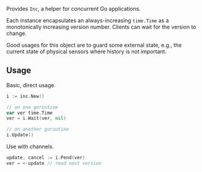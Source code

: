 Provides `Inc`, a helper for concurrent Go applications.

Each instance encapsulates an always-increasing `time.Time` as a monotonically increasing version number.
Clients can wait for the version to change.

Good usages for this object are to guard some external state, e.g., the current state of physical sensors where history is not important.

## Usage

Basic, direct usage.

```go
i := inc.New()

// on one goroutine
var ver time.Time
ver = i.Wait(ver, nil)

// on another goroutine
i.Update()
```

Use with channels.

```go
update, cancel := i.Pend(ver)
ver = <-update // read next version
```
